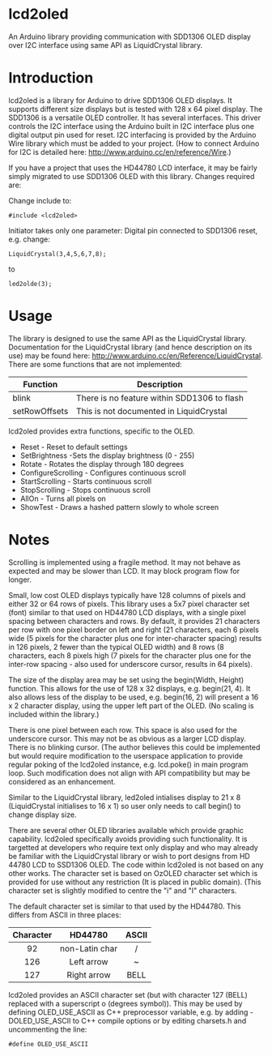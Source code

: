 # lcd2oled
An Arduino library providing communication with SDD1306 OLED display over I2C interface using same API as LiquidCrystal library.

# Introduction
lcd2oled is a library for Arduino to drive SDD1306 OLED displays. It supports different size displays but is tested with 128 x 64 pixel display.
The SDD1306 is a versatile OLED controller. It has several interfaces. This driver controls the I2C interface using the Arduino built in I2C interface plus one digital output pin used for reset.
I2C interfacing is provided by the Arduino Wire library which must be added to your project. (How to connect Arduino for I2C is detailed here: http://www.arduino.cc/en/reference/Wire.)

If you have a project that uses the HD44780 LCD interface, it may be fairly simply migrated to use SDD1306 OLED with this library. Changes required are:

Change include to:

```
#include <lcd2oled>
```

Initiator takes only one parameter: Digital pin connected to SDD1306 reset, e.g. change:

```
LiquidCrystal(3,4,5,6,7,8);
````

to

```
led2olde(3);
```

# Usage
The library is designed to use the same API as the LiquidCrystal library. Documentation for the LiquidCrystal library (and hence description on its use) may be found here: http://www.arduino.cc/en/Reference/LiquidCrystal.
There are some functions that are not implemented:

| Function      | Description                                 |
| ------------- | ------------------------------------------- |
| blink         | There is no feature within SDD1306 to flash |
| setRowOffsets | This is not documented in LiquidCrystal     |

lcd2oled provides extra functions, specific to the OLED.

* Reset - Reset to default settings
* SetBrightness -Sets the display brightness (0 - 255)
* Rotate - Rotates the display through 180 degrees
* ConfigureScrolling - Configures continuous scroll
* StartScrolling - Starts continuous scroll
* StopScrolling - Stops continuous scroll
* AllOn - Turns all pixels on
* ShowTest - Draws a hashed pattern slowly to whole screen

# Notes
Scrolling is implemented using a fragile method. It may not behave as expected and may be slower than LCD. It may block program flow for longer.

Small, low cost OLED displays typically have 128 columns of pixels and either 32 or 64 rows of pixels. This library uses a 5x7 pixel character set (font) similar to that used on HD44780 LCD displays, with a single pixel spacing between characters and rows. By default, it provides 21 characters per row with one pixel border on left and right (21 characters, each 6 pixels wide (5 pixels for the character plus one for inter-character spacing) results in 126 pixels, 2 fewer than the typical OLED width) and 8 rows (8 characters, each 8 pixels high (7 pixels for the character plus one for the inter-row spacing - also used for underscore cursor, results in 64 pixels).

The size of the display area may be set using the begin(Width, Height) function. This allows for the use of 128 x 32 displays, e.g. begin(21, 4). It also allows less of the display to be used, e.g. begin(16, 2) will present a 16 x 2 character display, using the upper left part of the OLED. (No scaling is included within the library.)

There is one pixel between each row. This space is also used for the underscore cursor. This may not be as obvious as a larger LCD display. There is no blinking cursor. (The author believes this could be implemented but would require modification to the userspace application to provide regular poking of the lcd2oled instance, e.g. lcd.poke() in main program loop. Such modification does not align with API compatibility but may be considered as an enhancement.

Similar to the LiquidCrystal library, led2oled intialises display to 21 x 8 (LiquidCrystal initialises to 16 x 1) so user only needs to call begin() to change display size.   

There are several other OLED libraries available which provide graphic capability. lcd2oled specifically avoids providing such functionality. It is targetted at developers who require text only display and who may already be familiar with the LiquidCrystal library or wish to port designs from HD 44780 LCD to SSD1306 OLED. The code within lcd2oled is not based on any other works. The character set is based on OzOLED character set which is provided for use without any restriction (It is placed in public domain). (This character set is slightly modified to centre the "i" and "I" characters.

The default character set is similar to that used by the HD44780. This differs from ASCII in three places:

| Character | HD44780 | ASCII |
| :-------: | :-----: | :---: |
| 92        | non-Latin char | / |
| 126 | Left arrow | ~ |
| 127 | Right arrow | BELL |

lcd2oled provides an ASCII character set (but with character 127 (BELL) replaced with a superscript o (degrees symbol)). This may be used by defining OLED_USE_ASCII as C++ preprocessor variable, e.g. by adding -DOLED_USE_ASCII to C++ compile options or by editing charsets.h and uncommenting the line:

```
#define OLED_USE_ASCII
```

